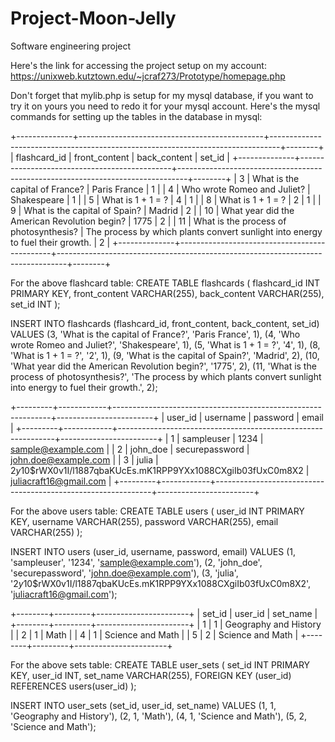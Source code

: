 # Project-Moon-Jelly
Software engineering project

Here's the link for accessing the project setup on my account:
https://unixweb.kutztown.edu/~jcraf273/Prototype/homepage.php 

Don't forget that mylib.php is setup for my mysql database, if you want to try it on yours you need to redo it for your mysql account.
Here's the mysql commands for setting up the tables in the database in mysql:

+--------------+----------------------------------------------+--------------------------------------------------------------------------------+--------+
| flashcard_id | front_content                                | back_content                                                                   | set_id |
+--------------+----------------------------------------------+--------------------------------------------------------------------------------+--------+
|            3 | What is the capital of France?               | Paris France                                                                   |      1 |
|            4 | Who wrote Romeo and Juliet?                  | Shakespeare                                                                    |      1 |
|            5 | What is 1 + 1 = ?                            | 4                                                                              |      1 |
|            8 | What is 1 + 1 = ?                            | 2                                                                              |      1 |
|            9 | What is the capital of Spain?                | Madrid                                                                         |      2 |
|           10 | What year did the American Revolution begin? | 1775                                                                           |      2 |
|           11 | What is the process of photosynthesis?       | The process by which plants convert sunlight into energy to fuel their growth. |      2 |
+--------------+----------------------------------------------+--------------------------------------------------------------------------------+--------+

For the above flashcard table: 
CREATE TABLE flashcards (
    flashcard_id INT PRIMARY KEY,
    front_content VARCHAR(255),
    back_content VARCHAR(255),
    set_id INT
);

INSERT INTO flashcards (flashcard_id, front_content, back_content, set_id)
VALUES
    (3, 'What is the capital of France?', 'Paris France', 1),
    (4, 'Who wrote Romeo and Juliet?', 'Shakespeare', 1),
    (5, 'What is 1 + 1 = ?', '4', 1),
    (8, 'What is 1 + 1 = ?', '2', 1),
    (9, 'What is the capital of Spain?', 'Madrid', 2),
    (10, 'What year did the American Revolution begin?', '1775', 2),
    (11, 'What is the process of photosynthesis?', 'The process by which plants convert sunlight into energy to fuel their growth.', 2);

+---------+------------+--------------------------------------------------------------+------------------------+
| user_id | username   | password                                                     | email                  |
+---------+------------+--------------------------------------------------------------+------------------------+
|       1 | sampleuser | 1234                                                         | sample@example.com     |
|       2 | john_doe   | securepassword                                               | john.doe@example.com   |
|       3 | julia      | $2y$10$rWX0v1I/l1887qbaKUcEs.mK1RPP9YXx1088CXgiIb03fUxC0m8X2 | juliacraft16@gmail.com |
+---------+------------+--------------------------------------------------------------+------------------------+

For the above users table:
CREATE TABLE users (
    user_id INT PRIMARY KEY,
    username VARCHAR(255),
    password VARCHAR(255),
    email VARCHAR(255)
);

INSERT INTO users (user_id, username, password, email)
VALUES
    (1, 'sampleuser', '1234', 'sample@example.com'),
    (2, 'john_doe', 'securepassword', 'john.doe@example.com'),
    (3, 'julia', '$2y$10$rWX0v1I/l1887qbaKUcEs.mK1RPP9YXx1088CXgiIb03fUxC0m8X2', 'juliacraft16@gmail.com');

+--------+---------+-----------------------+
| set_id | user_id | set_name              |
+--------+---------+-----------------------+
|      1 |       1 | Geography and History |
|      2 |       1 | Math                  |
|      4 |       1 | Science and Math      |
|      5 |       2 | Science and Math      |
+--------+---------+-----------------------+

For the above sets table:
CREATE TABLE user_sets (
    set_id INT PRIMARY KEY,
    user_id INT,
    set_name VARCHAR(255),
    FOREIGN KEY (user_id) REFERENCES users(user_id)
);

INSERT INTO user_sets (set_id, user_id, set_name)
VALUES
    (1, 1, 'Geography and History'),
    (2, 1, 'Math'),
    (4, 1, 'Science and Math'),
    (5, 2, 'Science and Math');


